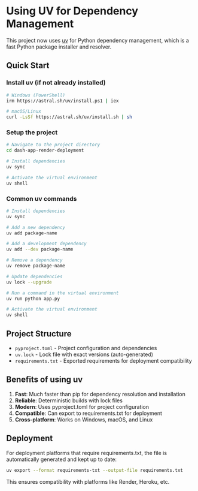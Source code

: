 # Using UV for Dependency Management

This project now uses [uv](https://github.com/astral-sh/uv) for Python dependency management, which is a fast Python package installer and resolver.

## Quick Start

### Install uv (if not already installed)
```bash
# Windows (PowerShell)
irm https://astral.sh/uv/install.ps1 | iex

# macOS/Linux
curl -LsSf https://astral.sh/uv/install.sh | sh
```

### Setup the project
```bash
# Navigate to the project directory
cd dash-app-render-deployment

# Install dependencies
uv sync

# Activate the virtual environment
uv shell
```

### Common uv commands

```bash
# Install dependencies
uv sync

# Add a new dependency
uv add package-name

# Add a development dependency
uv add --dev package-name

# Remove a dependency
uv remove package-name

# Update dependencies
uv lock --upgrade

# Run a command in the virtual environment
uv run python app.py

# Activate the virtual environment
uv shell
```

## Project Structure

- `pyproject.toml` - Project configuration and dependencies
- `uv.lock` - Lock file with exact versions (auto-generated)
- `requirements.txt` - Exported requirements for deployment compatibility

## Benefits of using uv

1. **Fast**: Much faster than pip for dependency resolution and installation
2. **Reliable**: Deterministic builds with lock files
3. **Modern**: Uses pyproject.toml for project configuration
4. **Compatible**: Can export to requirements.txt for deployment
5. **Cross-platform**: Works on Windows, macOS, and Linux

## Deployment

For deployment platforms that require requirements.txt, the file is automatically generated and kept up to date:

```bash
uv export --format requirements-txt --output-file requirements.txt
```

This ensures compatibility with platforms like Render, Heroku, etc.
